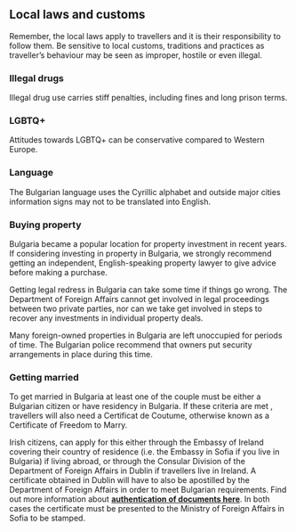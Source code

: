 ## Local laws and customs

Remember, the local laws apply to travellers and it is their responsibility to follow them. Be sensitive to local customs, traditions and practices as traveller’s behaviour may be seen as improper, hostile or even illegal.

### **Illegal drugs**

Illegal drug use carries stiff penalties, including fines and long prison terms.

### **LGBTQ+**

Attitudes towards LGBTQ+ can be conservative compared to Western Europe.

### **Language**

The Bulgarian language uses the Cyrillic alphabet and outside major cities information signs may not to be translated into English.

### **Buying property**

Bulgaria became a popular location for property investment in recent years. If considering investing in property in Bulgaria, we strongly recommend getting an independent, English-speaking property lawyer to give advice before making a purchase.

Getting legal redress in Bulgaria can take some time if things go wrong. The Department of Foreign Affairs cannot get involved in legal proceedings between two private parties, nor can we take get involved in steps to recover any investments in individual property deals.

Many foreign-owned properties in Bulgaria are left unoccupied for periods of time. The Bulgarian police recommend that owners put security arrangements in place during this time.

### **Getting married**

To get married in Bulgaria at least one of the couple must be either a Bulgarian citizen or have residency in Bulgaria. If these criteria are met , travellers will also need a Certificat de Coutume, otherwise known as a Certificate of Freedom to Marry.

Irish citizens, can apply for this either through the Embassy of Ireland covering their country of residence (i.e. the Embassy in Sofia if you live in Bulgaria) if living abroad, or through the Consular Division of the Department of Foreign Affairs in Dublin if travellers live in Ireland. A certificate obtained in Dublin will have to also be apostilled by the Department of Foreign Affairs in order to meet Bulgarian requirements. Find out more information about [**authentication of documents here**](/en/dfa/overseas-travel/consular-services/authenticating-apostilles/). In both cases the certificate must be presented to the Ministry of Foreign Affairs in Sofia to be stamped.